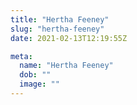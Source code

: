 ```yaml
---
title: "Hertha Feeney"
slug: "hertha-feeney"
date: 2021-02-13T12:19:55Z

meta:
  name: "Hertha Feeney"
  dob: ""
  image: ""
---
```


